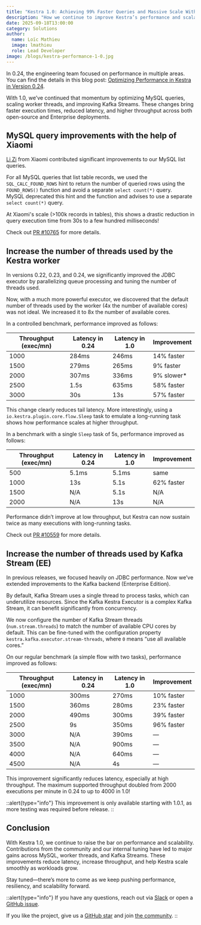 ```yaml
---
title: "Kestra 1.0: Achieving 99% Faster Queries and Massive Scale With Xiaomi"
description: "How we continue to improve Kestra’s performance and scalability in the 1.0 release series." 
date: 2025-09-18T13:00:00
category: Solutions
author:
  name: Loïc Mathieu
  image: lmathieu
  role: Lead Developer
image: /blogs/kestra-performance-1-0.jpg
---
```


In 0.24, the engineering team focused on performance in multiple areas. You can find the details in this blog post: [Optimizing Performance in Kestra in Version 0.24](https://kestra.io/blogs/performance-improvements-0.24.md).

With 1.0, we’ve continued that momentum by optimizing MySQL queries, scaling worker threads, and improving Kafka Streams. These changes bring faster execution times, reduced latency, and higher throughput across both open-source and Enterprise deployments.

## MySQL query improvements with the help of Xiaomi

[Li Zi](https://github.com/thyw1) from Xiaomi contributed significant improvements to our MySQL list queries.

For all MySQL queries that list table records, we used the `SQL_CALC_FOUND_ROWS` hint to return the number of queried rows using the `FOUND_ROWS()` function and avoid a separate `select count(*)` query.  
MySQL deprecated this hint and the function and advises to use a separate `select count(*)` query.

At Xiaomi's scale (>100k records in tables), this shows a drastic reduction in query execution time from 30s to a few hundred milliseconds!

Check out [PR #10765](https://github.com/kestra-io/kestra/pull/10765) for more details.

## Increase the number of threads used by the Kestra worker

In versions 0.22, 0.23, and 0.24, we significantly improved the JDBC executor by parallelizing queue processing and tuning the number of threads used.

Now, with a much more powerful executor, we discovered that the default number of threads used by the worker (4x the number of available cores) was not ideal. We increased it to 8x the number of available cores.

In a controlled benchmark, performance improved as follows:

| Throughput (exec/mn) | Latency in 0.24 | Latency in 1.0 | Improvement |
|----------------------|-----------------|----------------|-------------|
| 1000                 | 284ms           | 246ms          | 14% faster  |
| 1500                 | 279ms           | 265ms          | 9% faster   |
| 2000                 | 307ms           | 336ms          | 9% slower*  |
| 2500                 | 1.5s            | 635ms          | 58% faster  |
| 3000                 | 30s             | 13s            | 57% faster  |

This change clearly reduces tail latency. More interestingly, using a `io.kestra.plugin.core.flow.Sleep` task to emulate a long-running task shows how performance scales at higher throughput.

In a benchmark with a single `Sleep` task of 5s, performance improved as follows:

| Throughput (exec/mn) | Latency in 0.24 | Latency in 1.0 | Improvement |
|----------------------|-----------------|----------------|-------------|
| 500                  | 5.1ms           | 5.1ms          | same        |
| 1000                 | 13s             | 5.1s           | 62% faster  |
| 1500                 | N/A             | 5.1s           | N/A         |
| 2000                 | N/A             | 13s            | N/A         |

Performance didn’t improve at low throughput, but Kestra can now sustain twice as many executions with long-running tasks.

Check out [PR #10559](https://github.com/kestra-io/kestra/pull/10559) for more details.

## Increase the number of threads used by Kafka Stream (EE)

In previous releases, we focused heavily on JDBC performance. Now we’ve extended improvements to the Kafka backend (Enterprise Edition).

By default, Kafka Stream uses a single thread to process tasks, which can underutilize resources. Since the Kafka Kestra Executor is a complex Kafka Stream, it can benefit significantly from concurrency.

We now configure the number of Kafka Stream threads (`num.stream.threads`) to match the number of available CPU cores by default. This can be fine-tuned with the configuration property `kestra.kafka.executor.stream-threads`, where `0` means “use all available cores.”

On our regular benchmark (a simple flow with two tasks), performance improved as follows:

| Throughput (exec/mn) | Latency in 0.24 | Latency in 1.0 | Improvement |
|----------------------|-----------------|---------------|-------------|
| 1000                 | 300ms           | 270ms         | 10% faster  |
| 1500                 | 360ms           | 280ms         | 23% faster  |
| 2000                 | 490ms           | 300ms         | 39% faster  |
| 2500                 | 9s              | 350ms         | 96% faster  |
| 3000                 | N/A             | 390ms         | —           |
| 3500                 | N/A             | 900ms         | —           |
| 4000                 | N/A             | 640ms         | —           |
| 4500                 | N/A             | 4s            | —           |

This improvement significantly reduces latency, especially at high throughput. The maximum supported throughput doubled from 2000 executions per minute in 0.24 to up to 4000 in 1.0!

::alert{type="info"}
This improvement is only available starting with 1.0.1, as more testing was required before release.
::

## Conclusion

With Kestra 1.0, we continue to raise the bar on performance and scalability. Contributions from the community and our internal tuning have led to major gains across MySQL, worker threads, and Kafka Streams. These improvements reduce latency, increase throughput, and help Kestra scale smoothly as workloads grow.  

Stay tuned—there’s more to come as we keep pushing performance, resiliency, and scalability forward.

::alert{type="info"}
If you have any questions, reach out via [Slack](https://kestra.io/slack) or open a [GitHub issue](https://github.com/kestra-io/kestra).

If you like the project, give us a [GitHub star](https://github.com/kestra-io/kestra) and join [the community](https://kestra.io/slack).
::
